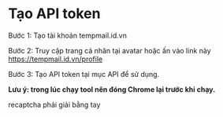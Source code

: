 # Tạo API token
Bước 1: Tạo tài khoản tempmail.id.vn

Bước 2: Truy cập trang cá nhân tại avatar hoặc ấn vào link này https://tempmail.id.vn/profile

Bước 3: Tạo API token tại mục API để sử dụng.

**Lưu ý: trong lúc chạy tool nên đóng Chrome lại trước khi chạy.**

recaptcha phải giải bằng tay
